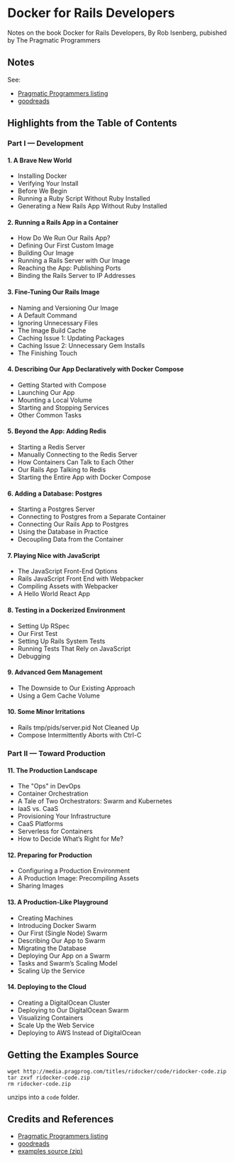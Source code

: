 # Docker for Rails Developers

Notes on the book Docker for Rails Developers, By Rob Isenberg, pubished by The Pragmatic Programmers

## Notes

See:

* [Pragmatic Programmers listing](https://pragprog.com/titles/ridocker/docker-for-rails-developers/)
* [goodreads](https://www.goodreads.com/book/show/39815976-docker-for-rails-developers)

## Highlights from the Table of Contents


### Part I — Development

#### 1. A Brave New World

* Installing Docker
* Verifying Your Install
* Before We Begin
* Running a Ruby Script Without Ruby Installed
* Generating a New Rails App Without Ruby Installed

#### 2. Running a Rails App in a Container

* How Do We Run Our Rails App?
* Defining Our First Custom Image
* Building Our Image
* Running a Rails Server with Our Image
* Reaching the App: Publishing Ports
* Binding the Rails Server to IP Addresses

#### 3. Fine-Tuning Our Rails Image

* Naming and Versioning Our Image
* A Default Command
* Ignoring Unnecessary Files
* The Image Build Cache
* Caching Issue 1: Updating Packages
* Caching Issue 2: Unnecessary Gem Installs
* The Finishing Touch

#### 4. Describing Our App Declaratively with Docker Compose

* Getting Started with Compose
* Launching Our App
* Mounting a Local Volume
* Starting and Stopping Services
* Other Common Tasks

#### 5. Beyond the App: Adding Redis

* Starting a Redis Server
* Manually Connecting to the Redis Server
* How Containers Can Talk to Each Other
* Our Rails App Talking to Redis
* Starting the Entire App with Docker Compose

#### 6. Adding a Database: Postgres

* Starting a Postgres Server
* Connecting to Postgres from a Separate Container
* Connecting Our Rails App to Postgres
* Using the Database in Practice
* Decoupling Data from the Container

#### 7. Playing Nice with JavaScript

* The JavaScript Front-End Options
* Rails JavaScript Front End with Webpacker
* Compiling Assets with Webpacker
* A Hello World React App

#### 8. Testing in a Dockerized Environment

* Setting Up RSpec
* Our First Test
* Setting Up Rails System Tests
* Running Tests That Rely on JavaScript
* Debugging

#### 9. Advanced Gem Management

* The Downside to Our Existing Approach
* Using a Gem Cache Volume

#### 10. Some Minor Irritations

* Rails tmp/pids/server.pid Not Cleaned Up
* Compose Intermittently Aborts with Ctrl-C

### Part II — Toward Production

#### 11. The Production Landscape

* The "Ops" in DevOps
* Container Orchestration
* A Tale of Two Orchestrators: Swarm and Kubernetes
* IaaS vs. CaaS
* Provisioning Your Infrastructure
* CaaS Platforms
* Serverless for Containers
* How to Decide What’s Right for Me?

#### 12. Preparing for Production

* Configuring a Production Environment
* A Production Image: Precompiling Assets
* Sharing Images

#### 13. A Production-Like Playground

* Creating Machines
* Introducing Docker Swarm
* Our First (Single Node) Swarm
* Describing Our App to Swarm
* Migrating the Database
* Deploying Our App on a Swarm
* Tasks and Swarm’s Scaling Model
* Scaling Up the Service

#### 14. Deploying to the Cloud

* Creating a DigitalOcean Cluster
* Deploying to Our DigitalOcean Swarm
* Visualizing Containers
* Scale Up the Web Service
* Deploying to AWS Instead of DigitalOcean


## Getting the Examples Source

```
wget http://media.pragprog.com/titles/ridocker/code/ridocker-code.zip
tar zxvf ridocker-code.zip
rm ridocker-code.zip
```

unzips into a `code` folder.

## Credits and References

* [Pragmatic Programmers listing](https://pragprog.com/titles/ridocker/docker-for-rails-developers/)
* [goodreads](https://www.goodreads.com/book/show/39815976-docker-for-rails-developers)
* [examples source (zip)](http://media.pragprog.com/titles/ridocker/code/ridocker-code.zip)
